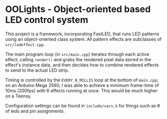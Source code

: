 # OOLights - Object-oriented based LED control system
This project is a framework, incorporating FastLED, that runs LED patterns using
an object-oriented class system. All pattern effects are subclasses of `src/ledeffect.cpp`.


The main program loop (in `src/main.cpp`) iterates through each active effect, calling `render()`
and grabs the rendered pixel data stored in the effect's instance data, and then decides how to
combine rendered effects to send to the actual LED strip.


Timing is controlled by the `EVERY_N_MILLIS` loop at the bottom of `main.cpp`; on an Arduino Mega 2560,
I was able to achieve a minimum frame-time of 10ms (200fps) with 6 effects running at once.
This would be much higher on a Teensy.


Configuration settings can be found in `include/vars.h` for things such as # of leds and pin assignments.
